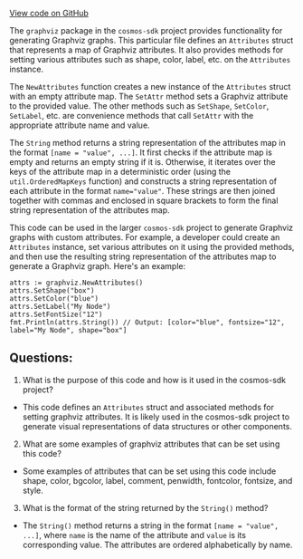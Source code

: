 [View code on GitHub](https://github.com/cosmos/cosmos-sdk.git/depinject/internal/graphviz/attrs.go)

The `graphviz` package in the `cosmos-sdk` project provides functionality for generating Graphviz graphs. This particular file defines an `Attributes` struct that represents a map of Graphviz attributes. It also provides methods for setting various attributes such as shape, color, label, etc. on the `Attributes` instance.

The `NewAttributes` function creates a new instance of the `Attributes` struct with an empty attribute map. The `SetAttr` method sets a Graphviz attribute to the provided value. The other methods such as `SetShape`, `SetColor`, `SetLabel`, etc. are convenience methods that call `SetAttr` with the appropriate attribute name and value.

The `String` method returns a string representation of the attributes map in the format `[name = "value", ...]`. It first checks if the attribute map is empty and returns an empty string if it is. Otherwise, it iterates over the keys of the attribute map in a deterministic order (using the `util.OrderedMapKeys` function) and constructs a string representation of each attribute in the format `name="value"`. These strings are then joined together with commas and enclosed in square brackets to form the final string representation of the attributes map.

This code can be used in the larger `cosmos-sdk` project to generate Graphviz graphs with custom attributes. For example, a developer could create an `Attributes` instance, set various attributes on it using the provided methods, and then use the resulting string representation of the attributes map to generate a Graphviz graph. Here's an example:

```
attrs := graphviz.NewAttributes()
attrs.SetShape("box")
attrs.SetColor("blue")
attrs.SetLabel("My Node")
attrs.SetFontSize("12")
fmt.Println(attrs.String()) // Output: [color="blue", fontsize="12", label="My Node", shape="box"]
```
## Questions: 
 1. What is the purpose of this code and how is it used in the cosmos-sdk project?
- This code defines an `Attributes` struct and associated methods for setting graphviz attributes. It is likely used in the cosmos-sdk project to generate visual representations of data structures or other components.

2. What are some examples of graphviz attributes that can be set using this code?
- Some examples of attributes that can be set using this code include shape, color, bgcolor, label, comment, penwidth, fontcolor, fontsize, and style.

3. What is the format of the string returned by the `String()` method?
- The `String()` method returns a string in the format `[name = "value", ...]`, where `name` is the name of the attribute and `value` is its corresponding value. The attributes are ordered alphabetically by name.
